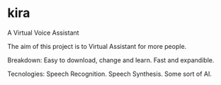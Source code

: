 # kira
 A Virtual Voice Assistant

The aim of this project is to Virtual Assistant for more people.

Breakdown:
    Easy to download, change and learn.
    Fast and expandible.

Tecnologies:
    Speech Recognition.
    Speech Synthesis.
    Some sort of AI.